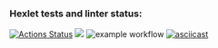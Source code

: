### Hexlet tests and linter status:
[![Actions Status](https://github.com/NikaNikky/frontend-project-lvl1/workflows/hexlet-check/badge.svg)](https://github.com/NikaNikky/frontend-project-lvl1/actions)
<a href="https://codeclimate.com/github/codeclimate/codeclimate/maintainability"><img src="https://api.codeclimate.com/v1/badges/a99a88d28ad37a79dbf6/maintainability" /></a>
![example workflow](https://github.com/nikanikky/frontend-project-lvl1/actions/workflows/nodejs.yml/badge.svg)
[![asciicast](https://asciinema.org/a/w4NVavxBGPPwig50TqsCYADqb.svg)](https://asciinema.org/a/w4NVavxBGPPwig50TqsCYADqb)